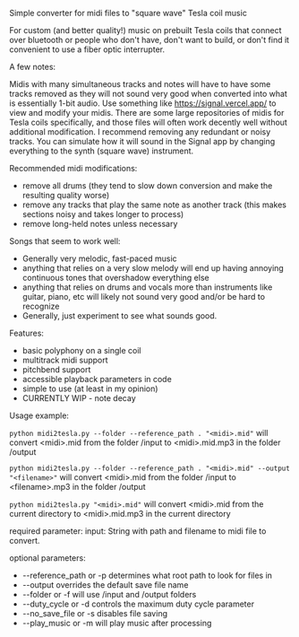 Simple converter for midi files to "square wave" Tesla coil music

For custom (and better quality!) music on prebuilt Tesla coils that connect over bluetooth or people who don't have, don't want to build, or don't find it convenient to use a fiber optic interrupter. 

A few notes:

Midis with many simultaneous tracks and notes will have to have some tracks removed as they will not sound very good when converted into what is essentially 1-bit audio. Use something like https://signal.vercel.app/ to view and modify your midis. There are some large repositories of midis for Tesla coils specifically, and those files will often work decently well without additional modification. I recommend removing any redundant or noisy tracks. You can simulate how it will sound in the Signal app by changing everything to the synth (square wave) instrument.

Recommended midi modifications:
- remove all drums (they tend to slow down conversion and make the resulting quality worse)
- remove any tracks that play the same note as another track (this makes sections noisy and takes longer to process)
- remove long-held notes unless necessary

Songs that seem to work well:
- Generally very melodic, fast-paced music
- anything that relies on a very slow melody will end up having annoying continuous tones that overshadow everything else
- anything that relies on drums and vocals more than instruments like guitar, piano, etc will likely not sound very good and/or be hard to recognize
- Generally, just experiment to see what sounds good.


Features:
- basic polyphony on a single coil
- multitrack midi support
- pitchbend support
- accessible playback parameters in code
- simple to use (at least in my opinion)
- CURRENTLY WIP - note decay

Usage example:

`python midi2tesla.py --folder --reference_path . "<midi>.mid"` will convert \<midi\>.mid from the folder /input to \<midi\>.mid.mp3 in the folder /output


`python midi2tesla.py --folder --reference_path . "<midi>.mid" --output "<filename>"` will convert \<midi\>.mid from the folder /input to \<filename\>.mp3 in the folder /output


`python midi2tesla.py "<midi>.mid"` will convert \<midi\>.mid from the current directory to <midi\>.mid.mp3 in the current directory



required parameter: input: String with path and filename to midi file to convert.

optional parameters:
- --reference_path or -p determines what root path to look for files in
- --output overrides the default save file name
- --folder or -f will use /input and /output folders
- --duty_cycle or -d controls the maximum duty cycle parameter
- --no_save_file or -s disables file saving
- --play_music or -m will play music after processing


